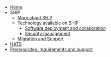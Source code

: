 * [Home](./)
* SHIP
  * [More about SHIP](ship_more.md)
  * Technology available on SHIP
    * [Software deployment and collaboration](software_more.md)
    * [Security management](security_more.md)
  * [Migration and Support](migration_support.md)
* [HATS](hats_more.md)
* [Prerequisites, requirements and support](prerequisites.md)
